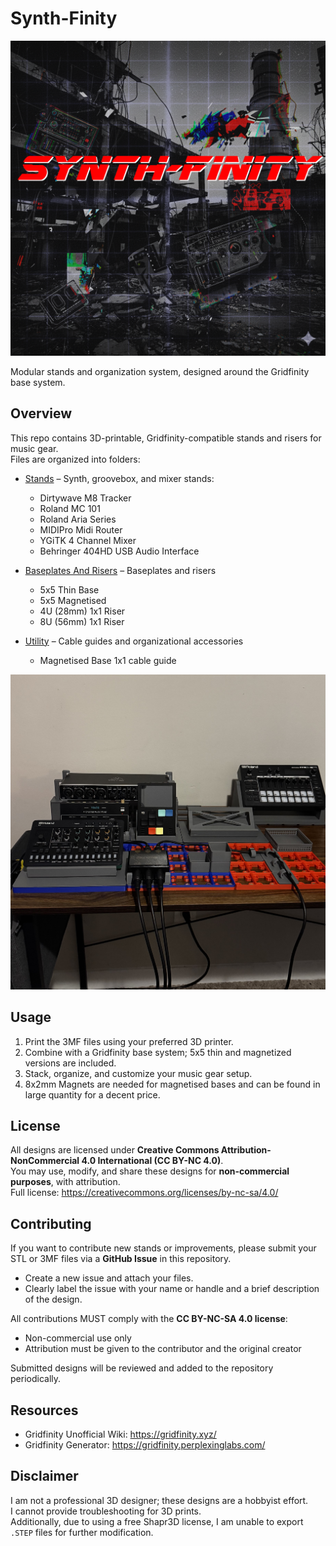 # Synth-Finity

![Logo](Media/Logo.png)

Modular stands and organization system, designed around the Gridfinity base system.

## Overview

This repo contains 3D-printable, Gridfinity-compatible stands and risers for music gear.  
Files are organized into folders:

- [Stands](./Stands) – Synth, groovebox, and mixer stands:
    - Dirtywave M8 Tracker
    - Roland MC 101
    - Roland Aria Series
    - MIDIPro Midi Router
    - YGiTK 4 Channel Mixer
    - Behringer 404HD USB Audio Interface
      
- [Baseplates And Risers](./Baseplates%20And%20Risers) – Baseplates and risers
    - 5x5 Thin Base
    - 5x5 Magnetised
    - 4U (28mm) 1x1 Riser
    - 8U (56mm) 1x1 Riser
      
- [Utility](./Utility) – Cable guides and organizational accessories
    - Magnetised Base 1x1 cable guide
 
      

![Preview of SynthFinity stands](Media/Preview.jpeg)

## Usage

1. Print the 3MF files using your preferred 3D printer.  
2. Combine with a Gridfinity base system; 5x5 thin and magnetized versions are included.  
3. Stack, organize, and customize your music gear setup.
4. 8x2mm Magnets are needed for magnetised bases and can be found in large quantity for a decent price.   

## License

All designs are licensed under **Creative Commons Attribution-NonCommercial 4.0 International (CC BY-NC 4.0)**.  
You may use, modify, and share these designs for **non-commercial purposes**, with attribution.  
Full license: https://creativecommons.org/licenses/by-nc-sa/4.0/

## Contributing

If you want to contribute new stands or improvements, please submit your STL or 3MF files via a **GitHub Issue** in this repository.  

- Create a new issue and attach your files.  
- Clearly label the issue with your name or handle and a brief description of the design.  

All contributions MUST comply with the **CC BY-NC-SA 4.0 license**:  
- Non-commercial use only  
- Attribution must be given to the contributor and the original creator  

Submitted designs will be reviewed and added to the repository periodically.

## Resources 
- Gridfinity Unofficial Wiki: https://gridfinity.xyz/
- Gridfinity Generator: https://gridfinity.perplexinglabs.com/

## Disclaimer

I am not a professional 3D designer; these designs are a hobbyist effort.  
I cannot provide troubleshooting for 3D prints.  
Additionally, due to using a free Shapr3D license, I am unable to export `.STEP` files for further modification.








